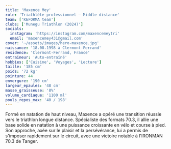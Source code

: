 ```yaml
---
title: 'Maxence Mey'
role: 'Triathlète professionnel – Middle distance'
team: ['KEFORMA team']
clubs: ['Munegu Triathlon (2024)']
socials:
  instagram: 'https://instagram.com/maxencemeytri'
  email: 'maxencemey431@gmail.com'
cover: '~/assets/images/hero-maxence.jpg'
naissance: '18.08.1998 à Clermont-Ferrand'
residence: 'Clermont-Ferrand, France'
entraineur: 'Auto-entraîné'
hobbies: ['Cuisine', 'Voyages', 'Lecture']
taille: '185 cm'
poids: '72 kg'
pointure: 44
envergure: '190 cm'
largeur_epaules: '48 cm'
masse_graisseuse: '8%'
volume_cardiaque: '1100 ml'
pouls_repos_max: '40 / 198'
---
```


Formé en natation de haut niveau, Maxence a opéré une transition réussie vers le triathlon longue distance. Spécialiste des formats 70.3, il allie une base solide en natation à une puissance croissante en vélo et course à pied. Son approche, axée sur le plaisir et la persévérance, lui a permis de s'imposer rapidement sur le circuit, avec une victoire notable à l'IRONMAN 70.3 de Tanger.
